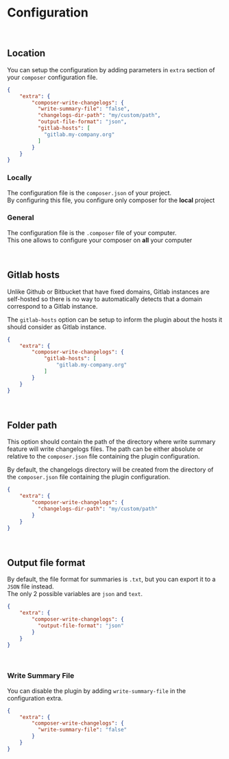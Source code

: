 Configuration
===============

<br/>

## Location
You can setup the configuration by adding parameters in `extra` section of your `composer` configuration file.
```json
{
    "extra": {
        "composer-write-changelogs": {
          "write-summary-file": "false",
          "changelogs-dir-path": "my/custom/path",
          "output-file-format": "json",
          "gitlab-hosts": [
            "gitlab.my-company.org"
          ]
        }
    }
}
```

### Locally
The configuration file is the `composer.json` of your project.<br/>
By configuring this file, you configure only composer for the __local__ project

### General
The configuration file is the `.composer` file of your computer.<br/>
This one allows to configure your composer on __all__ your computer

<br/>

## Gitlab hosts
Unlike Github or Bitbucket that have fixed domains, Gitlab instances are
self-hosted so there is no way to automatically detects that a domain
correspond to a Gitlab instance.

The `gitlab-hosts` option can be setup to inform the plugin about the hosts it
should consider as Gitlab instance.

```json
{
    "extra": {
        "composer-write-changelogs": {
            "gitlab-hosts": [
                "gitlab.my-company.org"
            ]
        }
    }
}
```

<br/>

## Folder path
This option should contain the path of the directory where write summary feature will write changelogs files.
The path can be either absolute or relative to the `composer.json` file containing the plugin
configuration.

By default, the changelogs directory will be created from the directory of the `composer.json` file containing the plugin
configuration.

```json
{
    "extra": {
        "composer-write-changelogs": {
          "changelogs-dir-path": "my/custom/path"
        }
    }
}
```

<br/>

## Output file format
By default, the file format for summaries is `.txt`, but you can export it to a `JSON` file instead.<br/>
The only 2 possible variables are `json` and `text`.

```json
{
    "extra": {
        "composer-write-changelogs": {
          "output-file-format": "json"
        }
    }
}
```

<br/>

### Write Summary File
You can disable the plugin by adding `write-summary-file` in the configuration extra.<br/>
```json
{
    "extra": {
        "composer-write-changelogs": {
          "write-summary-file": "false"
        }
    }
}
```




